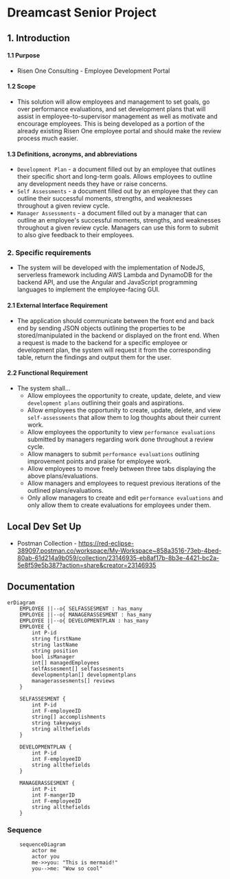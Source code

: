 # Dreamcast Senior Project
## 1. Introduction 
#### 1.1 Purpose
- Risen One Consulting - Employee Development Portal 
#### 1.2 Scope 
- This solution will allow employees and management to set goals, go over performance evaluations, and set development plans that will assist in employee-to-supervisor management as well as motivate and encourage employees. This is being developed as a portion of the already existing Risen One employee portal and should make the review process much easier.

#### 1.3 Definitions, acronyms, and abbreviations 
- `Development Plan` - a document filled out by an employee that outlines their specific short and long-term goals. Allows employees to outline any development needs they have or raise concerns.
- `Self Assessments` - a document filled out by an employee that they can outline their successful moments, strengths, and weaknesses throughout a given review cycle.
- `Manager Assessments` - a document filled out by a manager that can outline an employee's successful moments, strengths, and weaknesses throughout a given review cycle. Managers can use this form to submit to also give feedback to their employees.
### 2. Specific requirements
- The system will be developed with the implementation of NodeJS, serverless framework including AWS Lambda and DynamoDB for the backend API, and use the Angular and JavaScript programming languages to implement the employee-facing GUI. 
#### 2.1 External Interface Requirement
- The application should communicate between the front end and back end by sending JSON objects outlining the properties to be stored/manipulated in the backend or displayed on the front end. When a request is made to the backend for a specific employee or development plan, the system will request it from the corresponding table, return the findings and output them for the user.

#### 2.2 Functional Requirement
- The system shall...
    - Allow employees the opportunity to create, update, delete, and view `development plans` outlining their goals and aspirations.
    - Allow employees the opportunity to create, update, delete, and view `self-assessments` that allow them to log thoughts about their current work.
    - Allow employees the opportunity to view `performance evaluations` submitted by managers regarding work done throughout a review cycle.
    - Allow managers to submit `performance evaluations` outlining improvement points and praise for employee work.
    - Allow employees to move freely between three tabs displaying the above plans/evaluations.
    - Allow managers and employees to request previous iterations of the outlined plans/evaluations.
    - Only allow managers to create and edit `performance evaluations` and only allow them to create evaluations for employees under them.

## Local Dev Set Up

- Postman Collection - https://red-eclipse-389097.postman.co/workspace/My-Workspace~858a3516-73eb-4bed-80ab-61d214a9b059/collection/23146935-eb8af17b-8b3e-4421-bc2a-5e8f59e5b387?action=share&creator=23146935

## Documentation
```mermaid
erDiagram
    EMPLOYEE ||--o{ SELFASSESMENT : has_many
    EMPLOYEE ||--o{ MANAGERASSESMENT : has_many
    EMPLOYEE ||--o{ DEVELOPMENTPLAN : has_many
    EMPLOYEE {
        int P-id
        string firstName
        string lastName
        string position
        bool isManager
        int[] managedEmployees
        selfAssesment[] selfassesments
        developmentplan[] developmentplans
        managerassesments[] reviews
    }

    SELFASSESMENT {
        int P-id
        int F-employeeID
        string[] accomplishments
        string takeyways
        string allthefields
    }

    DEVELOPMENTPLAN {
        int P-id
        int F-employeeID
        string allthefields
    }

    MANAGERASSESMENT {
        int P-it
        int F-mangerID
        int F-employeeID
        string allthefields
    }
```



### Sequence
```mermaid
    sequenceDiagram
        actor me
        actor you
        me->>you: "This is mermaid!"
        you-->me: "Wow so cool"
```
